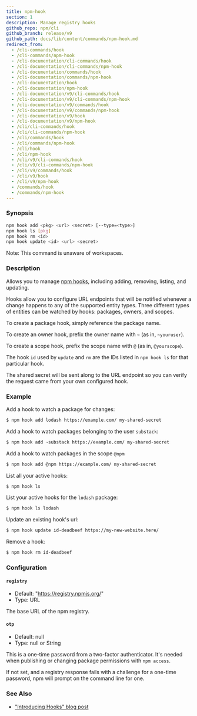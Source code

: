 ```yaml
---
title: npm-hook
section: 1
description: Manage registry hooks
github_repo: npm/cli
github_branch: release/v9
github_path: docs/lib/content/commands/npm-hook.md
redirect_from:
  - /cli-commands/hook
  - /cli-commands/npm-hook
  - /cli-documentation/cli-commands/hook
  - /cli-documentation/cli-commands/npm-hook
  - /cli-documentation/commands/hook
  - /cli-documentation/commands/npm-hook
  - /cli-documentation/hook
  - /cli-documentation/npm-hook
  - /cli-documentation/v9/cli-commands/hook
  - /cli-documentation/v9/cli-commands/npm-hook
  - /cli-documentation/v9/commands/hook
  - /cli-documentation/v9/commands/npm-hook
  - /cli-documentation/v9/hook
  - /cli-documentation/v9/npm-hook
  - /cli/cli-commands/hook
  - /cli/cli-commands/npm-hook
  - /cli/commands/hook
  - /cli/commands/npm-hook
  - /cli/hook
  - /cli/npm-hook
  - /cli/v9/cli-commands/hook
  - /cli/v9/cli-commands/npm-hook
  - /cli/v9/commands/hook
  - /cli/v9/hook
  - /cli/v9/npm-hook
  - /commands/hook
  - /commands/npm-hook
---
```


### Synopsis

```bash
npm hook add <pkg> <url> <secret> [--type=<type>]
npm hook ls [pkg]
npm hook rm <id>
npm hook update <id> <url> <secret>
```

Note: This command is unaware of workspaces.

### Description

Allows you to manage [npm
hooks](https://blog.npmjs.org/post/145260155635/introducing-hooks-get-notifications-of-npm),
including adding, removing, listing, and updating.

Hooks allow you to configure URL endpoints that will be notified whenever a
change happens to any of the supported entity types. Three different types
of entities can be watched by hooks: packages, owners, and scopes.

To create a package hook, simply reference the package name.

To create an owner hook, prefix the owner name with `~` (as in,
`~youruser`).

To create a scope hook, prefix the scope name with `@` (as in,
`@yourscope`).

The hook `id` used by `update` and `rm` are the IDs listed in `npm hook ls`
for that particular hook.

The shared secret will be sent along to the URL endpoint so you can verify
the request came from your own configured hook.

### Example

Add a hook to watch a package for changes:

```bash
$ npm hook add lodash https://example.com/ my-shared-secret
```

Add a hook to watch packages belonging to the user `substack`:

```bash
$ npm hook add ~substack https://example.com/ my-shared-secret
```

Add a hook to watch packages in the scope `@npm`

```bash
$ npm hook add @npm https://example.com/ my-shared-secret
```

List all your active hooks:

```bash
$ npm hook ls
```

List your active hooks for the `lodash` package:

```bash
$ npm hook ls lodash
```

Update an existing hook's url:

```bash
$ npm hook update id-deadbeef https://my-new-website.here/
```

Remove a hook:

```bash
$ npm hook rm id-deadbeef
```

### Configuration

#### `registry`

* Default: "https://registry.npmjs.org/"
* Type: URL

The base URL of the npm registry.



#### `otp`

* Default: null
* Type: null or String

This is a one-time password from a two-factor authenticator. It's needed
when publishing or changing package permissions with `npm access`.

If not set, and a registry response fails with a challenge for a one-time
password, npm will prompt on the command line for one.



### See Also

* ["Introducing Hooks" blog post](https://blog.npmjs.org/post/145260155635/introducing-hooks-get-notifications-of-npm)
